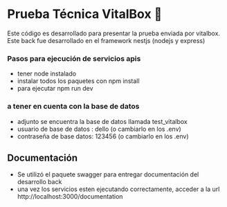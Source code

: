 
# Prueba Técnica VitalBox 📝  
Este código es desarrollado para presentar la prueba enviada por vitalbox.
Este back fue desarrollado en el framework nestjs (nodejs y express)


### Pasos para ejecución de servicios apis

* tener node instalado
* instalar todos los paquetes con npm install
* para ejecutar npm run dev

### a tener en cuenta con la base de datos
* adjunto se encuentra la base de datos llamada test_vitalbox
* usuario de base de datos : dello  (o cambiarlo en los .env)
* contraseña de base datos: 123456 (o cambiarlo en los .env)


## Documentación

* Se utilizó el paquete swagger para entregar documentación del desarrollo back
* una vez los servicios esten ejecutando correctamente, acceder a la url http://localhost:3000/documentation


